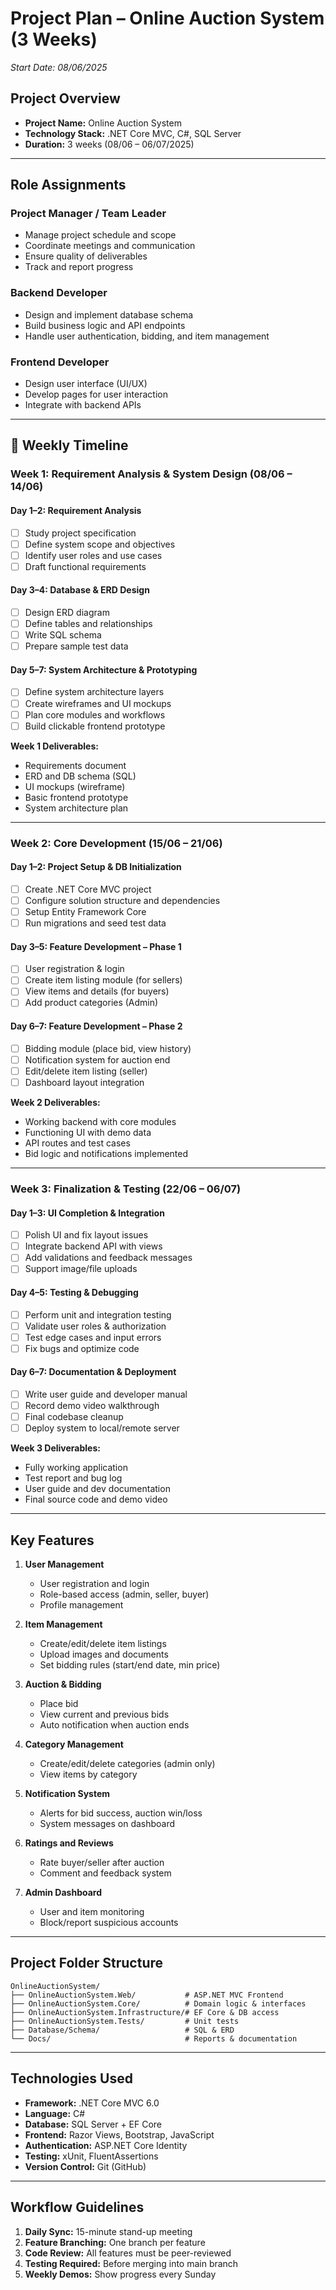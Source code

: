 # Project Plan – Online Auction System (3 Weeks)
*Start Date: 08/06/2025*

## Project Overview
- **Project Name:** Online Auction System
- **Technology Stack:** .NET Core MVC, C#, SQL Server
- **Duration:** 3 weeks (08/06 – 06/07/2025)

---

## Role Assignments

### Project Manager / Team Leader
- Manage project schedule and scope
- Coordinate meetings and communication
- Ensure quality of deliverables
- Track and report progress

### Backend Developer
- Design and implement database schema
- Build business logic and API endpoints
- Handle user authentication, bidding, and item management

### Frontend Developer
- Design user interface (UI/UX)
- Develop pages for user interaction
- Integrate with backend APIs

---

## 📆 Weekly Timeline

### Week 1: Requirement Analysis & System Design (08/06 – 14/06)

#### Day 1–2: Requirement Analysis
- [ ] Study project specification
- [ ] Define system scope and objectives
- [ ] Identify user roles and use cases
- [ ] Draft functional requirements

#### Day 3–4: Database & ERD Design
- [ ] Design ERD diagram
- [ ] Define tables and relationships
- [ ] Write SQL schema
- [ ] Prepare sample test data

#### Day 5–7: System Architecture & Prototyping
- [ ] Define system architecture layers
- [ ] Create wireframes and UI mockups
- [ ] Plan core modules and workflows
- [ ] Build clickable frontend prototype

**Week 1 Deliverables:**
- Requirements document
- ERD and DB schema (SQL)
- UI mockups (wireframe)
- Basic frontend prototype
- System architecture plan

---

### Week 2: Core Development (15/06 – 21/06)

#### Day 1–2: Project Setup & DB Initialization
- [ ] Create .NET Core MVC project
- [ ] Configure solution structure and dependencies
- [ ] Setup Entity Framework Core
- [ ] Run migrations and seed test data

#### Day 3–5: Feature Development – Phase 1
- [ ] User registration & login
- [ ] Create item listing module (for sellers)
- [ ] View items and details (for buyers)
- [ ] Add product categories (Admin)

#### Day 6–7: Feature Development – Phase 2
- [ ] Bidding module (place bid, view history)
- [ ] Notification system for auction end
- [ ] Edit/delete item listing (seller)
- [ ] Dashboard layout integration

**Week 2 Deliverables:**
- Working backend with core modules
- Functioning UI with demo data
- API routes and test cases
- Bid logic and notifications implemented

---

### Week 3: Finalization & Testing (22/06 – 06/07)

#### Day 1–3: UI Completion & Integration
- [ ] Polish UI and fix layout issues
- [ ] Integrate backend API with views
- [ ] Add validations and feedback messages
- [ ] Support image/file uploads

#### Day 4–5: Testing & Debugging
- [ ] Perform unit and integration testing
- [ ] Validate user roles & authorization
- [ ] Test edge cases and input errors
- [ ] Fix bugs and optimize code

#### Day 6–7: Documentation & Deployment
- [ ] Write user guide and developer manual
- [ ] Record demo video walkthrough
- [ ] Final codebase cleanup
- [ ] Deploy system to local/remote server

**Week 3 Deliverables:**
- Fully working application
- Test report and bug log
- User guide and dev documentation
- Final source code and demo video

---

## Key Features

1. **User Management**
   - User registration and login
   - Role-based access (admin, seller, buyer)
   - Profile management

2. **Item Management**
   - Create/edit/delete item listings
   - Upload images and documents
   - Set bidding rules (start/end date, min price)

3. **Auction & Bidding**
   - Place bid
   - View current and previous bids
   - Auto notification when auction ends

4. **Category Management**
   - Create/edit/delete categories (admin only)
   - View items by category

5. **Notification System**
   - Alerts for bid success, auction win/loss
   - System messages on dashboard

6. **Ratings and Reviews**
   - Rate buyer/seller after auction
   - Comment and feedback system

7. **Admin Dashboard**
   - User and item monitoring
   - Block/report suspicious accounts

---

## Project Folder Structure

```
OnlineAuctionSystem/
├── OnlineAuctionSystem.Web/           # ASP.NET MVC Frontend
├── OnlineAuctionSystem.Core/          # Domain logic & interfaces
├── OnlineAuctionSystem.Infrastructure/# EF Core & DB access
├── OnlineAuctionSystem.Tests/         # Unit tests
├── Database/Schema/                   # SQL & ERD
└── Docs/                              # Reports & documentation
```

---

## Technologies Used

- **Framework:** .NET Core MVC 6.0
- **Language:** C#
- **Database:** SQL Server + EF Core
- **Frontend:** Razor Views, Bootstrap, JavaScript
- **Authentication:** ASP.NET Core Identity
- **Testing:** xUnit, FluentAssertions
- **Version Control:** Git (GitHub)

---

## Workflow Guidelines

1. **Daily Sync:** 15-minute stand-up meeting
2. **Feature Branching:** One branch per feature
3. **Code Review:** All features must be peer-reviewed
4. **Testing Required:** Before merging into main branch
5. **Weekly Demos:** Show progress every Sunday


